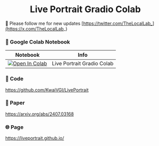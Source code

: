 <h1 align="center">Live Portrait Gradio Colab</h1>

🐣 Please follow me for new updates [https://twitter.com/TheLocalLab_](https://x.com/TheLocalLab_) <br />


### 🍊 Google Colab Notebook

| Notebook | Info
| --- | --- |
[![Open In Colab](https://colab.research.google.com/assets/colab-badge.svg)](https://colab.research.google.com/drive/15pX7d8FfCMTty1v0DpgeApIR4VCduyDR?usp=sharing) | Live Portrait Gradio Colab

### 🧬 Code
https://github.com/KwaiVGI/LivePortrait

### 📄 Paper
https://arxiv.org/abs/2407.03168

### 🌐 Page
https://liveportrait.github.io/

